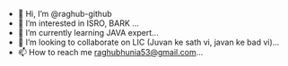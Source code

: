- 👋 Hi, I’m @raghub-github
- 👀 I’m interested in ISRO, BARK ...
- 🌱 I’m currently learning JAVA expert...
- 💞️ I’m looking to collaborate on LIC (Juvan ke sath vi, javan ke bad vi)...
- 📫 How to reach me raghubhunia53@gmail.com...

<!---
raghub-github/raghub-github is a ✨ special ✨ repository because its `README.md` (this file) appears on your GitHub profile.
You can click the Preview link to take a look at your changes.
--->
